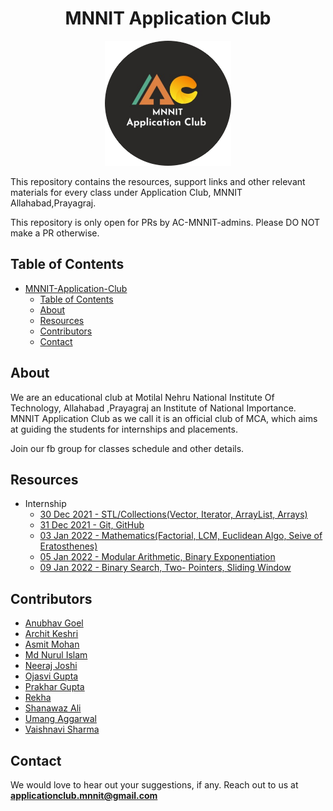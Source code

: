 <head>
<link rel="shortcut icon" type="image/x-icon" href="favicon.ico">
</head>

<h1 align="center">
    MNNIT Application Club
</h1>

<div align="center">
    <img src="./aclogo.png" alt="MNNIT AC Club logo" height=200/>
</div>

This repository contains the resources, support links and other relevant materials for every class under Application Club, MNNIT Allahabad,Prayagraj.

This repository is only open for PRs by AC-MNNIT-admins. Please DO NOT make a PR otherwise.

## Table of Contents

- [MNNIT-Application-Club](#mnnit-application-club)
  - [Table of Contents](#table-of-contents)
  - [About](#about)
  - [Resources](#resources)
  - [Contributors](#contributors)
  - [Contact](#contact)

## About

We are an educational club at Motilal Nehru National Institute Of Technology, Allahabad ,Prayagraj an Institute of National Importance. MNNIT Application Club as we call it is an official club of MCA, which aims at guiding the students for internships and placements.

Join our fb group for classes schedule and other details.

## Resources 
- Internship 
  - [30 Dec 2021 - STL/Collections(Vector, Iterator, ArrayList, Arrays)](Internship/2021-12-30_Class-1/)
  - [31 Dec 2021 - Git, GitHub](Internship/2021-12-31_Class-2/)
  - [03 Jan 2022 - Mathematics(Factorial, LCM, Euclidean Algo, Seive of Eratosthenes)](Internship/2022-01-03_Class-3/)
  - [05 Jan 2022 - Modular Arithmetic, Binary Exponentiation](Internship/2022-01-05_Class-4/)
  - [09 Jan 2022 - Binary Search, Two- Pointers, Sliding Window](Internship/2022-01-09_Class-5/)

## Contributors

* [Anubhav Goel](https://github.com/AnubhavGoel2808)
* [Archit Keshri](https://github.com/architkeshri)
* [Asmit Mohan](https://github.com/Asmit-Mohan)
* [Md Nurul Islam](https://github.com/mdnuruli579)
* [Neeraj Joshi](https://github.com/Neeraj-2307)
* [Ojasvi Gupta](https://github.com/coder-oj)
* [Prakhar Gupta](https://github.com/Prakhar1106)
* [Rekha](https://github.com/Rekha-Pal)
* [Shanawaz Ali](https://github.com/shanawaz28)
* [Umang Aggarwal](https://github.com/Umang-19)
* [Vaishnavi Sharma](https://github.com/Vaishnavi-101)

## Contact

We would love to hear out your suggestions, if any. Reach out to us at <strong>[applicationclub.mnnit@gmail.com](mailto:applicationclub.mnnit@gmail.com)</strong>
